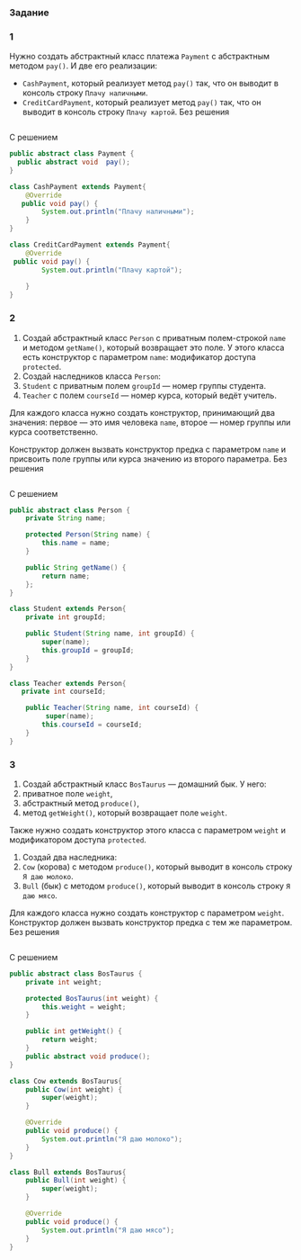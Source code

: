 ### Задание
### 1
Нужно создать абстрактный класс платежа `Payment` с абстрактным методом `pay()`. И две его реализации:

- `CashPayment`, который реализует метод `pay()` так, что он выводит в консоль строку `Плачу наличными`.
- `CreditCardPayment`, который реализует метод `pay()` так, что он выводит в консоль строку `Плачу картой`.
  Без решения
```Java

```

С решением
```Java
public abstract class Payment {
  public abstract void  pay();
}

class CashPayment extends Payment{
    @Override
   public void pay() {
        System.out.println("Плачу наличными");
    }
}

class CreditCardPayment extends Payment{
    @Override
 public void pay() {
        System.out.println("Плачу картой");
    
    }
}
```
### 2
1. Создай абстрактный класс `Person` с приватным полем-строкой `name` и методом `getName()`, который возвращает это поле. У этого класса есть конструктор с параметром `name`: модификатор доступа `protected`.
2. Создай наследников класса `Person`:
3. `Student` c приватным полем `groupId` — номер группы студента.
4. `Teacher` с полем `courseId` — номер курса, который ведёт учитель.

Для каждого класса нужно создать конструктор, принимающий два значения: первое — это имя человека `name`, второе — номер группы или курса соответственно.

Конструктор должен вызвать конструктор предка с параметром `name` и присвоить поле группы или курса значению из второго параметра.
Без решения
```java

```

С решением
```java
public abstract class Person {
    private String name;

    protected Person(String name) {
        this.name = name;
    }

    public String getName() {
        return name;
    };
}

class Student extends Person{
    private int groupId;

    public Student(String name, int groupId) {
        super(name);
        this.groupId = groupId;
    }
}

class Teacher extends Person{
   private int courseId;

    public Teacher(String name, int courseId) {
         super(name);
        this.courseId = courseId;
    }
}
```

### 3
1. Создай абстрактный класс `BosTaurus` — домашний бык. У него:
2. приватное поле `weight`,
3. абстрактный метод `produce()`,
4. метод `getWeight()`, который возвращает поле `weight`.

Также нужно создать конструктор этого класса с параметром `weight` и модификатором доступа `protected`.

1. Создай два наследника:
2. `Cow` (корова) c методом `produce()`, который выводит в консоль строку `Я даю молоко`.
3. `Bull` (бык) c методом `produce()`, который выводит в консоль строку `Я даю мясо`.

Для каждого класса нужно создать конструктор с параметром `weight`. Конструктор должен вызвать конструктор предка с тем же параметром.
Без решения
```java

```

С решением
```java
public abstract class BosTaurus {
    private int weight;

    protected BosTaurus(int weight) {
        this.weight = weight;
    }

    public int getWeight() {
        return weight;
    }
    public abstract void produce();
}

class Cow extends BosTaurus{
    public Cow(int weight) {
        super(weight);
    }

    @Override
    public void produce() {
        System.out.println("Я даю молоко");
    }
}

class Bull extends BosTaurus{
    public Bull(int weight) {
        super(weight);
    }

    @Override
    public void produce() {
        System.out.println("Я даю мясо");
    }
}
```
